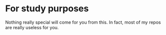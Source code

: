 # For study purposes

Nothing really special will come for you from this. In fact, most of my repos are really useless for you.
